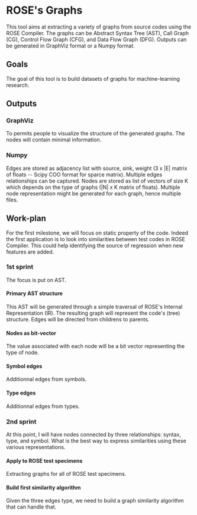 ROSE's Graphs
=============

This tool aims at extracting a variety of graphs from source codes using the ROSE Compiler.
The graphs can be Abstract Syntax Tree (AST), Call Graph (CG), Control Flow Graph (CFG), and Data Flow Graph (DFG).
Outputs can be generated in GraphViz format or a Numpy format.

## Goals

The goal of this tool is to build datasets of graphs for machine-learning research.

## Outputs

### GraphViz

To permits people to visualize the structure of the generated graphs.
The nodes will contain minimal information.

### Numpy

Edges are stored as adjacency list with source, sink, weight (3 x |E| matrix of floats -- Scipy COO format for sparce matrix).
Multiple edges relationships can be captured.
Nodes are stored as list of vectors of size K which depends on the type of graphs (|N| x K matrix of floats).
Multiple node representation might be generated for each graph, hence multiple files.

## Work-plan

For the first milestone, we will focus on static property of the code.
Indeed the first application is to look into similarities between test codes in ROSE Compiler.
This could help identifying the source of regression when new features are added.

### 1st sprint

The focus is put on AST.

#### Primary AST structure

This AST will be generated through a simple traversal of ROSE's Internal Representation (IR).
The resulting graph will represent the code's (tree) structure.
Edges will be directed from childrens to parents.

#### Nodes as bit-vector

The value associated with each node will be a bit vector representing the type of node.

#### Symbol edges

Additionnal edges from symbols.

#### Type edges

Additionnal edges from types.

### 2nd sprint

At this point, I will have nodes connected by three relationships: syntax, type, and symbol.
What is the best way to express similarities using these various representations.

#### Apply to ROSE test specimens

Extracting graphs for all of ROSE test specimens.

#### Build first similarity algorithm

Given the three edges type, we need to build a graph similarity algorithm that can handle that.


